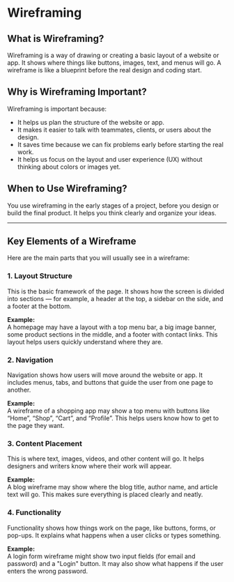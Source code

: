 # Wireframing

## What is Wireframing?

Wireframing is a way of drawing or creating a basic layout of a website or app. It shows where things like buttons, images, text, and menus will go. A wireframe is like a blueprint before the real design and coding start.

## Why is Wireframing Important?

Wireframing is important because:

- It helps us plan the structure of the website or app.
- It makes it easier to talk with teammates, clients, or users about the design.
- It saves time because we can fix problems early before starting the real work.
- It helps us focus on the layout and user experience (UX) without thinking about colors or images yet.

## When to Use Wireframing?

You use wireframing in the early stages of a project, before you design or build the final product. It helps you think clearly and organize your ideas.

---------------------------------------------------------------------------------------------------------------------------------------------------------------------------------------

## Key Elements of a Wireframe

Here are the main parts that you will usually see in a wireframe:

### 1. Layout Structure

This is the basic framework of the page. It shows how the screen is divided into sections — for example, a header at the top, a sidebar on the side, and a footer at the bottom.

**Example:**  
A homepage may have a layout with a top menu bar, a big image banner, some product sections in the middle, and a footer with contact links. This layout helps users quickly understand where they are.

### 2. Navigation

Navigation shows how users will move around the website or app. It includes menus, tabs, and buttons that guide the user from one page to another.

**Example:**  
A wireframe of a shopping app may show a top menu with buttons like “Home”, “Shop”, “Cart”, and “Profile”. This helps users know how to get to the page they want.

### 3. Content Placement

This is where text, images, videos, and other content will go. It helps designers and writers know where their work will appear.

**Example:**  
A blog wireframe may show where the blog title, author name, and article text will go. This makes sure everything is placed clearly and neatly.

### 4. Functionality

Functionality shows how things work on the page, like buttons, forms, or pop-ups. It explains what happens when a user clicks or types something.

**Example:**  
A login form wireframe might show two input fields (for email and password) and a "Login" button. It may also show what happens if the user enters the wrong password.


